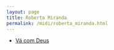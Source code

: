 ```yaml
---
layout: page
title: Roberta Miranda
permalink: /midi/roberta_miranda.html
---
```


* [Vá com Deus](http://www.victor3d.com.br/midi/Va_Com_Deus.mid)